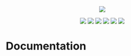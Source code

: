 <div align="center">
<image src="./images/front-end.png"/><br/>
</div>
<p align="center" style="margin: 0px auto; margin-top: 15px; max-width: 600px">
    <img src="https://img.shields.io/badge/framework-vue%20cli-blue">
    <img src="https://img.shields.io/badge/dependency-vuetify-blue">
    <img src="https://img.shields.io/badge/dependency-chart.js-blue">
    <img src="https://img.shields.io/badge/dependency-vue--socket.io-blue">
    <img src="https://img.shields.io/badge/dependency-vue--socket.io--extended-blue">
    <img src="https://img.shields.io/badge/dependency-socket.io--client-blue">
</p>

# Documentation